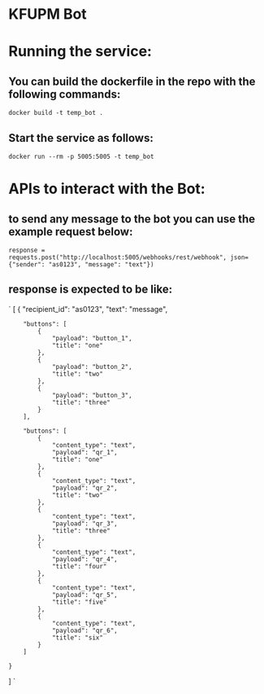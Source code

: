 # KFUPM Bot

# Running the service:
## You can build the dockerfile in the repo with the following commands:
`
docker build -t temp_bot .
`

## Start the service as follows:
`
docker run --rm -p 5005:5005 -t temp_bot
`

# APIs to interact with the Bot:
## to send any message to the bot you can use the example request below:
`
response = requests.post("http://localhost:5005/webhooks/rest/webhook", json={"sender": "as0123",
 										                                      "message": "text"})
`
 										 
## response is expected to be like:
`
[
    {
        "recipient_id": "as0123",
        "text": "message",

        "buttons": [
            {
                "payload": "button_1",
                "title": "one"
            },
            {
                "payload": "button_2",
                "title": "two"
            },
            {
                "payload": "button_3",
                "title": "three"
            }
        ],

        "buttons": [
            {
                "content_type": "text",
                "payload": "qr_1",
                "title": "one"
            },
            {
                "content_type": "text",
                "payload": "qr_2",
                "title": "two"
            },
            {
                "content_type": "text",
                "payload": "qr_3",
                "title": "three"
            },
            {
                "content_type": "text",
                "payload": "qr_4",
                "title": "four"
            },
            {
                "content_type": "text",
                "payload": "qr_5",
                "title": "five"
            },
            {
                "content_type": "text",
                "payload": "qr_6",
                "title": "six"
            }
        ]

    }
]
`
